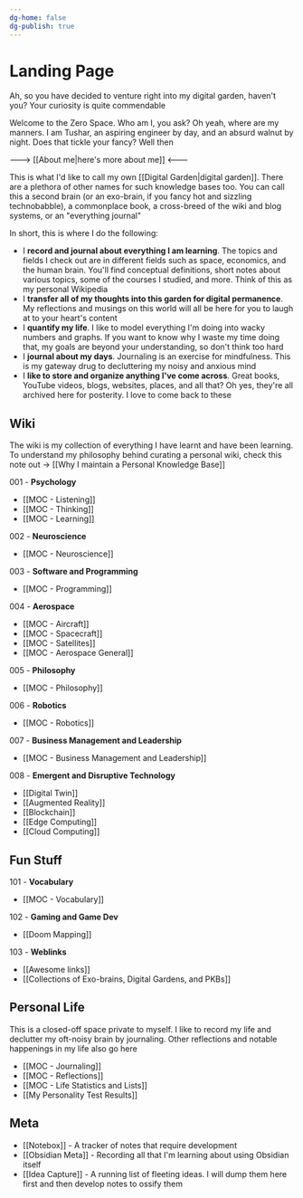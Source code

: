 ```yaml
---
dg-home: false
dg-publish: true
---
```


# Landing Page

Ah, so you have decided to venture right into my digital garden, haven't you? Your curiosity is quite commendable

Welcome to the Zero Space. Who am I, you ask? Oh yeah, where are my manners. I am Tushar, an aspiring engineer by day, and an absurd walnut by night. Does that tickle your fancy? Well then

---> [[About me|here's more about me]] <---

This is what I'd like to call my own [[Digital Garden|digital garden]]. There are a plethora of other names for such knowledge bases too. You can call this a second brain (or an exo-brain, if you fancy hot and sizzling technobabble), a commonplace book, a cross-breed of the wiki and blog systems, or an "everything journal"

In short, this is where I do the following:
- I **record and journal about everything I am learning**. The topics and fields I check out are in different fields such as space, economics, and the human brain. You'll find conceptual definitions, short notes about various topics, some of the courses I studied, and more. Think of this as my personal Wikipedia
- I **transfer all of my thoughts into this garden for digital permanence**. My reflections and musings on this world will all be here for you to laugh at to your heart's content
- I **quantify my life**. I like to model everything I'm doing into wacky numbers and graphs. If you want to know why I waste my time doing that, my goals are beyond your understanding, so don't think too hard
- I **journal about my days**. Journaling is an exercise for mindfulness. This is my gateway drug to decluttering my noisy and anxious mind
- I **like to store and organize anything I've come across**. Great books, YouTube videos, blogs, websites, places, and all that? Oh yes, they're all archived here for posterity. I love to come back to these

## Wiki 
The wiki is my collection of everything I have learnt and have been learning. To understand my philosophy behind curating a personal wiki, check this note out -> [[Why I maintain a Personal Knowledge Base]]

001 - **Psychology**
- [[MOC - Listening]]
- [[MOC - Thinking]]
- [[MOC - Learning]]

002 - **Neuroscience**
- [[MOC - Neuroscience]]

003 - **Software and Programming**
- [[MOC - Programming]]

004 - **Aerospace**
- [[MOC - Aircraft]]
- [[MOC - Spacecraft]]
- [[MOC - Satellites]]
- [[MOC - Aerospace General]]

005 - **Philosophy**
- [[MOC - Philosophy]]

006 - **Robotics**
- [[MOC - Robotics]]

007 - **Business Management and Leadership**
- [[MOC - Business Management and Leadership]]

008 - **Emergent and Disruptive Technology**
- [[Digital Twin]]
- [[Augmented Reality]]
- [[Blockchain]]
- [[Edge Computing]]
- [[Cloud Computing]]

## Fun Stuff

101 - **Vocabulary**
- [[MOC - Vocabulary]]

102 - **Gaming and Game Dev**
- [[Doom Mapping]]

103 - **Weblinks**
- [[Awesome links]]
- [[Collections of Exo-brains, Digital Gardens, and PKBs]]

## Personal Life
This is a closed-off space private to myself. I like to record my life and declutter my oft-noisy brain by journaling. Other reflections and notable happenings in my life also go here
- [[MOC - Journaling]]
- [[MOC - Reflections]]
- [[MOC - Life Statistics and Lists]]
- [[My Personality Test Results]]

## Meta
- [[Notebox]] - A tracker of notes that require development 
- [[Obsidian Meta]] - Recording all that I'm learning about using Obsidian itself
- [[Idea Capture]] - A running list of fleeting ideas. I will dump them here first and then develop notes to ossify them 
